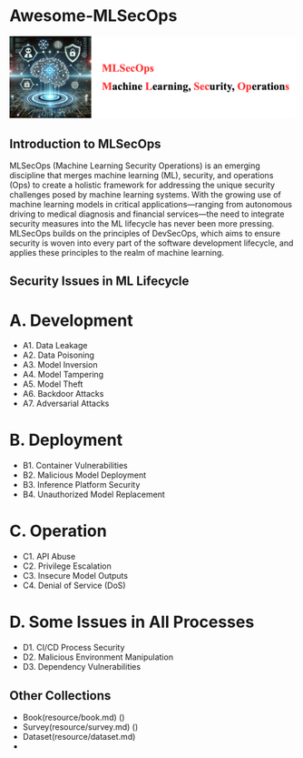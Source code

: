 # Awesome-MLSecOps

[<img src="figure/Title.png" alt="Awesome-LM-SSP" width="800" height="auto" class="center">](.)

## Introduction to MLSecOps

MLSecOps (Machine Learning Security Operations) is an emerging discipline that merges machine learning (ML), security, and operations (Ops) to create a holistic framework for addressing the unique security challenges posed by machine learning systems. With the growing use of machine learning models in critical applications—ranging from autonomous driving to medical diagnosis and financial services—the need to integrate security measures into the ML lifecycle has never been more pressing. MLSecOps builds on the principles of DevSecOps, which aims to ensure security is woven into every part of the software development lifecycle, and applies these principles to the realm of machine learning.

## Security Issues in ML Lifecycle 
# A. Development
- A1. Data Leakage
- A2. Data Poisoning
- A3. Model Inversion
- A4. Model Tampering
- A5. Model Theft
- A6. Backdoor Attacks
- A7. Adversarial Attacks
# B. Deployment
- B1. Container Vulnerabilities
- B2. Malicious Model Deployment
- B3. Inference Platform Security
- B4. Unauthorized Model Replacement
# C. Operation
- C1. API Abuse
- C2. Privilege Escalation
- C3. Insecure Model Outputs
- C4. Denial of Service (DoS)
# D. Some Issues in All Processes
- D1. CI/CD Process Security
- D2. Malicious Environment Manipulation
- D3. Dependency Vulnerabilities


## Other Collections
- Book(resource/book.md) ()
- Survey(resource/survey.md) ()
- Dataset(resource/dataset.md)
- 
